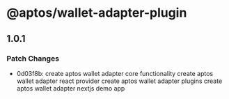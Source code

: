 # @aptos/wallet-adapter-plugin

## 1.0.1

### Patch Changes

- 0d03f8b: create aptos wallet adapter core functionality
  create aptos wallet adapter react provider
  create aptos wallet adapter plugins
  create aptos wallet adapter nextjs demo app
